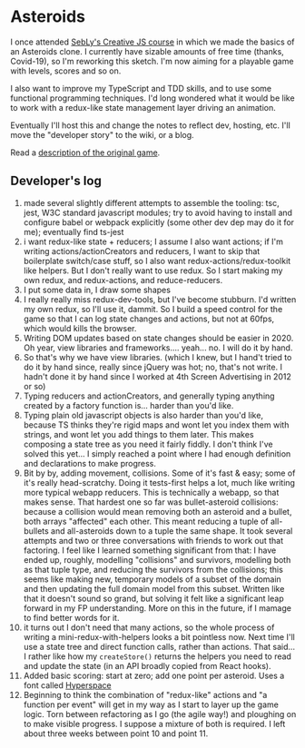 # Asteroids

I once attended [SebLy's Creative JS course](https://seblee.me/training/) in which we made the basics of an Asteroids clone. I currently have sizable amounts of free time (thanks, Covid-19), so I'm reworking this sketch. I'm now aiming for a playable game with levels, scores and so on.

I also want to improve my TypeScript and TDD skills, and to use some functional programming techniques. I'd long wondered what it would be like to work with a redux-like state management layer driving an animation. 

Eventually I'll host this and change the notes to reflect dev, hosting, etc. I'll move the "developer story" to the wiki, or a blog.

Read a [description of the original game](https://en.wikipedia.org/wiki/Asteroids_%28video_game%29).

## Developer's log

1. made several slightly different attempts to assemble the tooling: tsc, jest, W3C standard javascript modules; try to avoid having to install and configure babel or webpack explicitly (some other dev dep may do it for me); eventually find ts-jest
2. i want redux-like state + reducers; I assume I also want actions; if I'm writing actions/actionCreators and reducers, I want to skip that boilerplate switch/case stuff, so I also want redux-actions/redux-toolkit like helpers. But I don't really want to use redux. So I start making my own redux, and redux-actions, and reduce-reducers.
3. I put some data in, I draw some shapes
4. I really really miss redux-dev-tools, but I've become stubburn. I'd written my own redux, so I'll use it, dammit. So I build a speed control for the game so that I can log state changes and actions, but not at 60fps, which would kills the browser. 
5. Writing DOM updates based on state changes should be easier in 2020. Oh year, view libraries and frameworks.... yeah... no. I will do it by hand. 
6. So that's why we have view libraries. (which I knew, but I hand't tried to do it by hand since, really since jQuery was hot; no, that's not write. I hadn't done it by hand since I worked at 4th Screen Advertising in 2012 or so)
7. Typing reducers and actionCreators, and generally typing anything created by a factory function is... harder than you'd like.
8. Typing plain old javascript objects is also harder than you'd like, because TS thinks they're rigid maps and wont let you index them with strings, and wont let you add things to them later. This makes composing a state tree as you need it fairly fiddly. I don't think I've solved this yet... I simply reached a point where I had enough definition and declarations to make progress.
9. Bit by by, adding movement, collisions. Some of it's fast & easy; some of it's really head-scratchy. Doing it tests-first helps a lot, much like writing more typical webapp reducers. This is technically a webapp, so that makes sense. That hardest one so far was bullet-asteroid collisions: because a collision would mean removing both an asteroid and a bullet, both arrays "affected" each other. This meant reducing a tuple of all-bullets and all-asteroids down to a tuple the same shape. It took several attempts and two or three conversations with friends to work out that factoring. I feel like I learned something significant from that: I have ended up, roughly, modelling "collisions" and survivors, modelling both as that tuple type, and reducing the survivors from the collisions; this seems like making new, temporary models of a subset of the domain and then updating the full domain model from this subset. Written like that it doesn't sound so grand, but solving it felt like a significant leap forward in my FP understanding. More on this in the future, if I mamage to find better words for it.
10. it turns out I don't need that many actions, so the whole process of writing a mini-redux-with-helpers looks a bit pointless now. Next time I'll use a state tree and direct function calls, rather than actions. That said... I rather like how my `createStore()` returns the helpers you need to read and update the state (in an API broadly copied from React hooks). 
11. Added basic scoring: start at zero; add one point per asteroid. Uses a font called [Hyperspace](https://www.dafont.com/hyperspace.font?psize=s)
12. Beginning to think the combination of "redux-like" actions and "a function per event" will get in my way as I start to layer up the game logic. Torn between refactoring as I go (the agile way!) and ploughing on to make visible progress. I suppose a mixture of both is required. I left about three weeks between point 10 and point 11.
